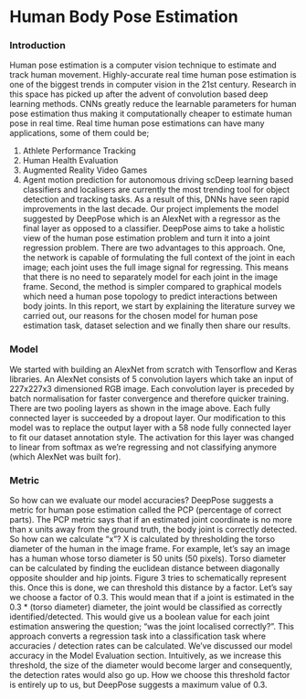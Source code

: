 # Human Body Pose Estimation

### Introduction

Human pose estimation is a computer vision technique to estimate and track human movement.
Highly-accurate real time human pose estimation is one of the biggest trends in computer vision in the
21st century. Research in this space has picked up after the advent of convolution based deep learning
methods. CNNs greatly reduce the learnable parameters for human pose estimation thus making it
computationally cheaper to estimate human pose in real time. Real time human pose estimations can have
many applications, some of them could be;
1. Athlete Performance Tracking
2. Human Health Evaluation
3. Augmented Reality Video Games
4. Agent motion prediction for autonomous driving
scDeep learning based classifiers and localisers are currently the most trending tool for object detection and tracking tasks. As a result of this, DNNs have seen rapid improvements in the last decade. Our project implements the model suggested by DeepPose which is an AlexNet with a regressor as the final layer as opposed to a classifier. DeepPose aims to take a holistic view of the human pose estimation problem and turn it into a joint regression problem.
There are two advantages to this approach. One, the network is capable of formulating the full context of the joint in each image; each joint uses the full image signal for regressing. This means that there is no need to separately model for each joint in the image frame. Second, the method is simpler compared to graphical models which need a human pose topology to predict interactions between body joints. In this report, we start by explaining the literature survey we carried out, our reasons for the chosen model for human pose estimation task, dataset selection and we finally then share our results.

### Model

We started with building an AlexNet from scratch with Tensorflow and Keras libraries. An AlexNet consists of 5 convolution layers which take an input of 227x227x3 dimensioned RGB image.
Each convolution layer is preceded by batch normalisation for faster convergence and therefore quicker
training. There are two pooling layers as shown in the image above. Each fully connected layer is
succeeded by a dropout layer. Our modification to this model was to replace the output layer with a 58
node fully connected layer to fit our dataset annotation style. The activation for this layer was changed to
linear from softmax as we’re regressing and not classifying anymore (which AlexNet was built for).

### Metric

So how can we evaluate our model accuracies? DeepPose suggests a metric for human pose estimation
called the PCP (percentage of correct parts).
The PCP metric says that if an estimated joint coordinate is no more than x units away from the ground
truth, the body joint is correctly detected. So how can we calculate “x”? X is calculated by thresholding
the torso diameter of the human in the image frame.
For example, let’s say an image has a human whose torso diameter is 50 units (50 pixels). Torso diameter
can be calculated by finding the euclidean distance between diagonally opposite shoulder and hip joints.
Figure 3 tries to schematically represent this.
Once this is done, we can threshold this distance by a factor. Let’s say we choose a factor of 0.3. This
would mean that if a joint is estimated in the 0.3 * (torso diameter) diameter, the joint would be classified
as correctly identified/detected. This would give us a boolean value for each joint estimation answering
the question; “was the joint localised correctly?”. This approach converts a regression task into a
classification task where accuracies / detection rates can be calculated. We’ve discussed our model
accuracy in the Model Evaluation section.
Intuitively, as we increase this threshold, the size of the diameter would become larger and consequently,
the detection rates would also go up. How we choose this threshold factor is entirely up to us, but
DeepPose suggests a maximum value of 0.3.
